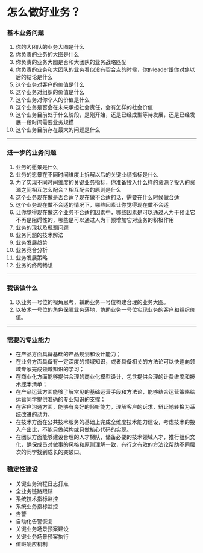 # 怎么做好业务？

### 基本业务问题
1. 你的大团队的业务大图是什么
2. 你负责的业务的大图是什么
3. 你负责的业务大图是否和大团队的业务战略匹配
4. 你负责的业务和大团队的业务看似没有契合点的时候，你的leader跟你对焦以后的结论是什么
5. 这个业务对客户的价值是什么
6. 这个业务对组织的价值是什么
7. 这个业务对你个人的价值是什么
8. 这个业务是否会在未来承担社会责任，会有怎样的社会价值
9. 这个业务目前处于什么阶段，是刚开始，还是已经成型等待发展，还是已经发展一段时间需要业务规模
10. 这个业务目前存在最大的问题是什么

---

### 进一步的业务问题
1. 业务的愿景是什么
2. 业务的愿景在不同时间维度上拆解以后的关键业绩指标是什么
3. 为了实现不同时间维度的关键业务指标，你准备投入什么样的资源？投入的资源之间相互怎么配合？相互配合的原则是什么
4. 这个业务现在做是否合适？现在做不合适的话，需要在什么时候做合适
5. 这个业务现在做不合适的情况下，哪些因素让你觉得现在做不合适
6. 让你觉得现在做这个业务不合适的因素中，哪些因素是可以通过人为干预让它不再是阻碍性的，哪些是可以通过人为干预增加它对业务的积极作用
7. 业务的现状及瓶颈问题
8. 业务问题的技术解法
9. 业务发展趋势
10. 业务竞合分析
11. 业务发展策略
12. 业务的终局畅想

---

### 我该做什么
1. 以业务一号位的视角思考，辅助业务一号位构建合理的业务大图。
2. 以技术一号位的角色保障业务落地，协助业务一号位实现业务的客户和组织价值。

---

### 需要的专业能力
- 在产品方面具备基础的产品规划和设计能力；
- 在业务方面具备有一定深度的领域知识，或者具备相关的方法论可以快速向领域专家完成领域知识的学习；
- 在商业化方面能够提供合理的商业化模型设计，包含提供合理的计费维度和技术成本清单；
- 在产品运营方面能够了解常见的基础运营手段和方法论，能够结合运营策略给运营同学提供准确的专业知识的支撑；
- 在客户沟通方面，能够有良好的倾听能力，理解客户的诉求，辩证地转换为系统改进的动力。
- 在技术方面在公共技术服务的基础上完成全维度技术能力建设，考虑技术的投入产出比，不能只做架构或只做核心代码的实现。
- 在团队方面能够建设合理的人才梯队，储备必要的技术领域人才，推行组织文化，确保成员对做事的风格和原则理解一致，有行之有效的方法论帮助不同层次的同学找到成长的突破口。

### 稳定性建设
- 关键业务流程日志打点
- 全业务链路跟踪
- 系统技术指标监控
- 系统业务指标监控
- 告警
- 自动化告警恢复
- 关键业务场景预案建设
- 关键业务场景预案执行
- 值班响应机制

